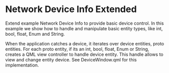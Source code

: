 # Network Device Info Extended

Extend example Network Device Info to provide basic device control.
In this example we show how to handle and manipulate basic entity types, like int, bool, float, Enum and String.

When the application catches a device, it iterates over device entities, proto entities.
For each proto entity, if its an int, bool, float, Enum or String,
creates a QML view controller to handle device entity. This handle allows to view and change entity device.
See DeviceWindow.qml for this implementation.
